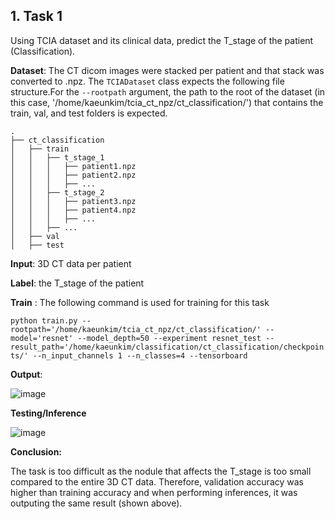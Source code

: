 ## 1. Task 1
Using TCIA dataset and its clinical data, predict the T_stage of the patient (Classification).

  **Dataset**: The CT dicom images were stacked per patient and that stack was converted to .npz. The `TCIADataset` class expects the following file structure.For the `--rootpath` argument, the path to the root of the dataset (in this case, '/home/kaeunkim/tcia_ct_npz/ct_classification/') that contains the train, val, and test folders is expected.
```
.
├── ct_classification
│   ├── train
│   │   ├── t_stage_1
│   │   │   ├── patient1.npz
│   │   │   ├── patient2.npz
│   │   │   ├── ...
│   │   ├── t_stage_2
│   │   │   ├── patient3.npz
│   │   │   ├── patient4.npz
│   │   │   ├── ...
│   │   ├── ...
│   ├── val
│   ├── test
```

  **Input**: 3D CT data per patient
  
  **Label**: the T_stage of the patient
  
  **Train** : The following command is used for training for this task
  
`python train.py --rootpath='/home/kaeunkim/tcia_ct_npz/ct_classification/' --model='resnet' --model_depth=50 --experiment resnet_test --result_path='/home/kaeunkim/classification/ct_classification/checkpoints/' --n_input_channels 1 --n_classes=4 --tensorboard`
  
  **Output**:
  
![image](https://user-images.githubusercontent.com/51257208/142590081-2300e485-9fc7-48a3-b5e9-81822f4e2882.png)

  **Testing/Inference**
  
  ![image](https://user-images.githubusercontent.com/51257208/142590894-de53ff85-992d-45c1-9102-37bdc612ccab.png)

  **Conclusion:**
  
  The task is too difficult as the nodule that affects the T_stage is too small compared to the entire 3D CT data. Therefore, validation accuracy was higher than training accuracy and when performing inferences, it was outputing the same result (shown above).
